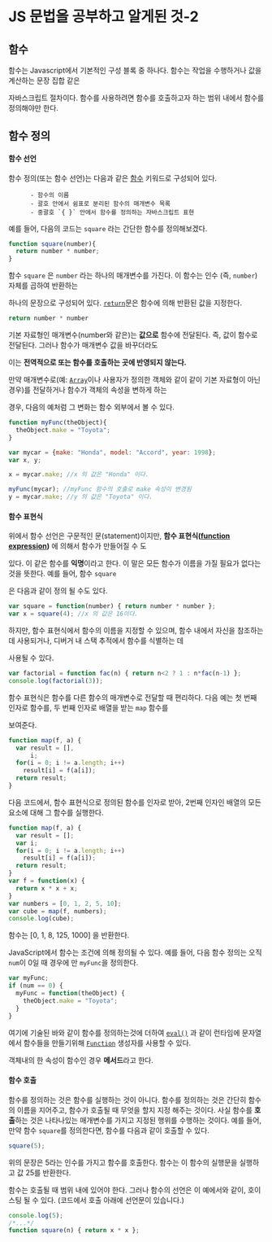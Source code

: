 # JS 문법을 공부하고 알게된 것-2



## 함수

함수는 Javascript에서 기본적인 구성 블록 중 하나다. 함수는 작업을 수행하거나 값을 계산하는 문장 집합 같은

자바스크립트 절차이다. 함수를 사용하려면 함수를 호출하고자 하는 범위 내에서 함수를 정의해야만 한다.



## 함수 정의

####    함수 선언

   함수 정의(또는 함수 선언)는 다음과 같은 <u>함수</u> 키워드로 구성되어 있다.

          - 함수의 이름
          - 괄호 안에서 쉼표로 분리된 함수의 매개변수 목록
          - 중괄호 `{ }` 안에서 함수를 정의하는 자바스크립트 표현



예를 들어, 다음의 코드는 `square` 라는 간단한 함수를 정의해보겠다.

```javascript
function square(number){
  return number * number;
}
```

함수 `square` 은 `number` 라는 하나의 매개변수를 가진다. 이 함수는 인수 (즉, `number`) 자체를 곱하여 반환하는 

하나의 문장으로 구성되어 있다. <u>`return`</u>문은 함수에 의해 반환된 값을 지정한다.



```javascript
return number * number
```

기본 자료형인 매개변수(number와 같은)는 **값으로** 함수에 전달된다. 즉, 값이 함수로 전달된다. 그러나 함수가 매개변수 값을 바꾸더라도

이는 **전역적으로 또는 함수를 호출하는 곳에 반영되지 않는다.**



만약 매개변수로(예: <u>`Array`</u>이나 사용자가 정의한 객체와 같이 같이 기본 자료형이 아닌 경우)를 전달하거나 함수가 객체의 속성을 변하게 하는

경우, 다음의 예처럼 그 변화는 함수 외부에서 볼 수 있다.

```javascript
function myFunc(theObject){
  theObject.make = "Toyota";
}

var mycar = {make: "Honda", model: "Accord", year: 1998};
var x, y;

x = mycar.make; //x 의 값은 "Honda" 이다.

myFunc(mycar); //myFunc 함수의 호출로 make 속성이 변경됨
y = mycar.make; //y 의 값은 "Toyota" 이다.
```



#### 함수 표현식

위에서 함수 선언은 구문적인 문(statement)이지만, **함수 표현식(<u>function expression</u>)** 에 의해서 함수가 만들어질 수 도

있다. 이 같은 함수를 **익명**이라고 한다. 이 말은 모든 함수가 이름을 가질 필요가 없다는 것을 뜻한다. 예를 들어, 함수 `square`

은 다음과 같이 정의 될 수도 있다.

```javascript
var square = function(number) { return number * number };
var x = square(4); //x 의 값은 16이다.
```

하지만, 함수 표현식에서 함수의 이름을 지정할 수 있으며, 함수 내에서 자신을 참조하는 데 사용되거나, 디버거 내 스택 추적에서 함수를 식별하는 데 

사용될 수 있다.

```javascript
var factorial = function fac(n) { return n<2 ? 1 : n*fac(n-1) };
console.log(factorial(3));
```

함수 표현식은 함수를 다른 함수의 매개변수로 전달할 때 편리하다. 다음 예는 첫 번째 인자로 함수를, 두 번째 인자로 배열을 받는 `map` 함수를 

보여준다.

```javascript
function map(f, a) {
  var result = [],
      i;
  for(i = 0; i != a.length; i++)
    result[i] = f(a[i]);
  return result;
}
```

다음 코드에서, 함수 표현식으로 정의된 함수를 인자로 받아, 2번째 인자인 배열의 모든 요소에 대해 그 함수를 실행한다.

```javascript
function map(f, a) {
  var result = [];
  var i;
  for(i = 0; i != a.length; i++)
    result[i] = f(a[i]);
  return result;
}
var f = function(x) {
  return x * x + x;
}
var numbers = [0, 1, 2, 5, 10];
var cube = map(f, numbers);
console.log(cube);
```

함수는 [0, 1, 8, 125, 1000] 을 반환한다.

JavaScript에서 함수는 조건에 의해 정의될 수 있다. 예를 들어, 다음 함수 정의는 오직 `num`이 0일 때 경우에 만 `myFunc`을 정의한다.

```javascript
var myFunc;
if (num == 0) {
  myFunc = function(theObject) {
    theObject.make = "Toyota";
  }
}
```

여기에 기술된 바와 같이 함수를 정의하는것에 더하여 [`eval()`](https://developer.mozilla.org/ko/docs/Web/JavaScript/Reference/Global_Objects/eval) 과 같이 런타임에 문자열에서 함수들을 만들기위해 [`Function`](https://developer.mozilla.org/ko/docs/Web/JavaScript/Reference/Global_Objects/Function) 생성자를 사용할 수 있다.

객체내의 한 속성이 함수인 경우 **메서드**라고 한다.



#### 함수 호출

함수를 정의하는 것은 함수를 실행하는 것이 아니다. 함수를 정의하는 것은 간단히 함수의 이름을 지어주고, 함수가 호출될 때 무엇을 할지 지정 해주는 것이다. 사실 함수를 **호출**하는 것은 나타나있는 매개변수를 가지고 지정된 행위를 수행하는 것이다. 예를 들어, 만약 함수 `square`를 정의한다면, 함수를 다음과 같이 호출할 수 있다.

```javascript
square(5);
```

위의 문장은 5라는 인수를 가지고 함수를 호출한다. 함수는 이 함수의 실행문을 실행하고 값 25를 반환한다.

함수는 호출될 때 범위 내에 있어야 한다. 그러나 함수의 선언은 이 예에서와 같이, 호이스팅 될 수 있다. (코드에서 호출 아래에 선언문이 있습니다.)

```javascript
console.log(5);
/*...*/
function square(n) { return x * x };
```

